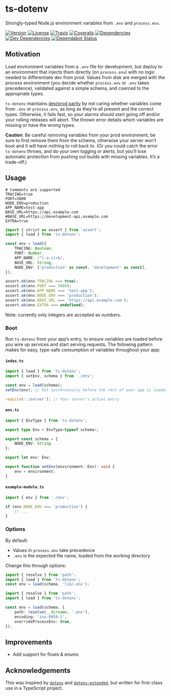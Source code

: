 # ts-dotenv

Strongly-typed Node.js environment variables from `.env` and `process.env`.

[![Version](https://badgen.net/npm/v/ts-dotenv)](https://npmjs.org/package/ts-dotenv)
[![License](https://badgen.net/github/license/LeoBakerHytch/ts-dotenv)](https://github.com/LeoBakerHytch/ts-dotenv/blob/master/LICENSE)
[![Travis](https://badgen.net/travis/LeoBakerHytch/ts-dotenv)](https://travis-ci.org/LeoBakerHytch/ts-dotenv)
[![Coveralls](https://badgen.net/coveralls/c/github/LeoBakerHytch/ts-dotenv)](https://coveralls.io/github/LeoBakerHytch/ts-dotenv)
[![Dependencies](https://badgen.net/david/dep/LeoBakerHytch/ts-dotenv)](https://david-dm.org/LeoBakerHytch/ts-dotenv)
[![Dev Dependencies](https://badgen.net/david/dev/LeoBakerHytch/ts-dotenv)](https://david-dm.org/LeoBakerHytch/ts-dotenv)
[![Dependabot Status](https://badgen.net/dependabot/LeoBakerHytch/ts-dotenv?icon=dependabot)](https://dependabot.com)

## Motivation

Load environment variables from a `.env` file for development, but deploy to an environment that injects them directly
(on `process.env`) with no logic needed to differentiate dev from prod. Values from disk are merged with the process
environment (you decide whether `process.env` or `.env` takes precedence), validated against a simple schema, and
coerced to the appropriate types.

`ts-dotenv` maintains [dev/prod parity][0] by not caring whether variables come from `.env` or `process.env`, as long as
they’re all present and the correct types. Otherwise, it fails fast, so your alarms should start going off and/or your
rolling releases will abort. The thrown error details which variables are missing or have the wrong types. 

**Caution**: Be careful removing variables from your prod environment; be sure to first remove them from the schema,
otherwise your server won’t boot and it will have nothing to roll back to. (Or you could catch the error `ts-dotenv`
throws, and do your own logging or alerts, but you’ll lose automatic protection from pushing out builds with missing
variables. It’s a trade-off.)

[0]: https://12factor.net/dev-prod-parity

## Usage

```dotenv
# Comments are supported
TRACING=true
PORT=3000
NODE_ENV=production
APP_NAME=test-app
BASE_URL=https://api.example.com
#BASE_URL=https://development-api.example.com
EXTRA=true
```

```typescript
import { strict as assert } from 'assert';
import { load } from 'ts-dotenv';

const env = load({
    TRACING: Boolean,
    PORT: Number,
    APP_NAME: /^[-a-z]+$/,
    BASE_URL: String,
    NODE_ENV: ['production' as const, 'development' as const],
});

assert.ok(env.TRACING === true);
assert.ok(env.PORT === 3000);
assert.ok(env.APP_NAME === 'test-app');
assert.ok(env.NODE_ENV === 'production');
assert.ok(env.BASE_URL === 'https://api.example.com');
assert.ok(env.EXTRA === undefined);
```

Note: currently only integers are accepted as numbers.

### Boot

Run `ts-dotenv` from your app’s entry, to ensure variables are loaded before you wire up services and start serving
requests. The following pattern makes for easy, type-safe consumption of variables throughout your app:

#### `index.ts`
```typescript
import { load } from 'ts-dotenv';
import { setEnv, schema } from './env';

const env = load(schema);
setEnv(env); // Set synchronously before the rest of your app is loaded

require('./server'); // Your server’s actual entry
```

#### `env.ts`
```typescript
import { EnvType } from 'ts-dotenv';

export type Env = EnvType<typeof schema>;

export const schema = {
    NODE_ENV: String
};

export let env: Env;

export function setEnv(environment: Env): void {
    env = environment;
}
```

#### `example-module.ts`
```typescript
import { env } from './env';

if (env.NODE_ENV === 'production') {
    // ...
}
```

### Options

By default:
- Values in `process.env` take precedence
- `.env` is the expected file name, loaded from the working directory

Change this through options:

```typescript
import { resolve } from 'path';
import { load } from 'ts-dotenv';
const env = load(schema, 'lib/.env');
```

```typescript
import { resolve } from 'path';
import { load } from 'ts-dotenv';

const env = load(schema, {
    path: resolve(__dirname, '.env'),
    encoding: 'iso-8859-1',
    overrideProcessEnv: true,
});
```

## Improvements

- Add support for floats & enums

## Acknowledgements

This was inspired by [`dotenv`][1] and [`dotenv-extended`][2], but written for first-class use in a TypeScript project.

[1]: https://www.npmjs.com/package/dotenv
[2]: https://www.npmjs.com/package/dotenv-extended
